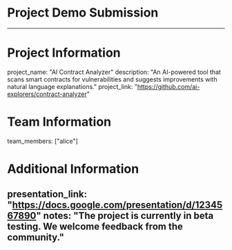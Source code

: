 # Project Demo Submission

<!--
Please fill out the information below. This information will be automatically processed.
Do not remove the --- markers or change the field names.
-->

---
# Project Information
project_name: "AI Contract Analyzer"
description: "An AI-powered tool that scans smart contracts for vulnerabilities and suggests improvements with natural language explanations."
project_link: "https://github.com/ai-explorers/contract-analyzer"

# Team Information
team_members: ["alice"]

# Additional Information
presentation_link: "https://docs.google.com/presentation/d/1234567890"
notes: "The project is currently in beta testing. We welcome feedback from the community."
---

<!-- Do not edit below this line. This section will be automatically generated when your demo submission is processed. -->
